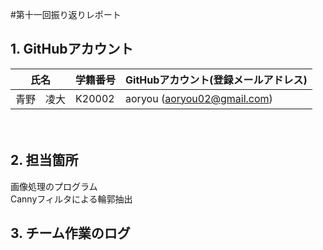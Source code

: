 #第十一回振り返りレポート

## 1. GitHubアカウント

| 氏名           | 学籍番号    | GitHubアカウント(登録メールアドレス) |
| -------------- | ----------- | -------------------------------------- |
|  青野　凌大    | K20002     | aoryou (aoryou02@gmail.com) |
　　
## 2. 担当箇所  
画像処理のプログラム  
Cannyフィルタによる輪郭抽出
  
## 3. チーム作業のログ  
<pre>  

</pre>

